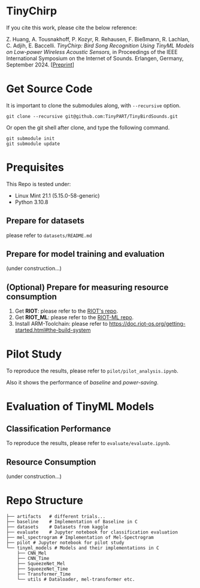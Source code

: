 TinyChirp
=====================

If you cite this work, please cite the below reference:

Z. Huang, A. Tousnakhoff, P. Kozyr, R. Rehausen, F. Bießmann, R. Lachlan, C. Adjih, E. Baccelli. *TinyChirp: Bird Song Recognition Using TinyML Models on Low-power Wireless Acoustic Sensors,* in Proceedings of the IEEE International Symposium on the Internet of Sounds. Erlangen, Germany, September 2024. [[Preprint](https://arxiv.org/abs/2407.21453)]

# Get Source Code

It is important to clone the submodules along, with `--recursive` option.

```
git clone --recursive git@github.com:TinyPART/TinyBirdSounds.git
```

Or open the git shell after clone, and type the following command.

```
git submodule init
git submodule update
```

# Prequisites

This Repo is tested under:

- Linux Mint 21.1 (5.15.0-58-generic)
- Python 3.10.8

## Prepare for datasets

please refer to `datasets/README.md`
## Prepare for model training and evaluation
(under construction...)

## (Optional) Prepare for measuring resource consumption

1. Get __RIOT__: please refer to the [RIOT's repo](https://github.com/RIOT-OS/RIOT).
2. Get __RIOT_ML__: please refer to the [RIOT-ML repo](https://github.com/TinyPART/RIOT-ML).
3. Install ARM-Toolchain: please refer to https://doc.riot-os.org/getting-started.html#the-build-system



# Pilot Study

To reproduce the results, please refer to `pilot/pilot_analysis.ipynb`.

Also it shows the performance of *baseline* and *power-saving*. 

# Evaluation of TinyML Models

## Classification Performance

To reproduce the results, please refer to `evaluate/evaluate.ipynb`.

## Resource Consumption

(under construction...)

# Repo Structure

```
├── artifacts   # different trials...
├── baseline    # Implementation of Baseline in C
├── datasets    # Datasets from kaggle
├── evaluate    # Jupyter notebook for classification evaluation
├── mel_spectrogram # Implementation of Mel-Spectrogram
├── pilot # Jupyter notebook for pilot study
└── tinyml_models # Models and their implementations in C
    ├── CNN_Mel
    ├── CNN_Time
    ├── SqueezeNet_Mel
    ├── SqueezeNet_Time
    ├── Transformer_Time
    └── utils # Dataloader, mel-transformer etc.

```
